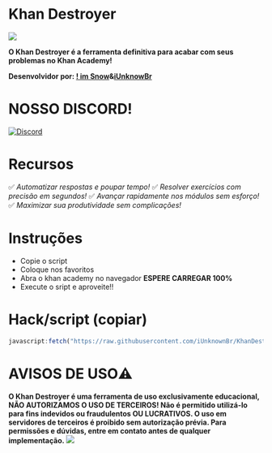 # Khan Destroyer
 <a href="#"><img src="https://komarev.com/ghpvc/?username=tskbrasil&style=for-the-badge&label=Views:&color=ff69b4"/></a>

**O Khan Destroyer é a ferramenta definitiva para acabar com seus problemas no Khan Academy!**

**Desenvolvidor por: [! im Snow](https://guns.lol/imsnow)&[iUnknowBr](https://guns.lol/iunknownbr)**

# NOSSO DISCORD!
[![Discord](https://img.shields.io/badge/Discord-Join%20Us-7289DA?style=for-the-badge&logo=discord&logoColor=white)](https://discord.gg/DWKb32QKkJ)

# Recursos
✅ _Automatizar respostas e poupar tempo!_
✅ _Resolver exercícios com precisão em segundos!_
✅ _Avançar rapidamente nos módulos sem esforço!_
✅ _Maximizar sua produtividade sem complicações!_

# Instruções
- Copie o script
- Coloque nos favoritos
- Abra o khan academy no navegador **ESPERE CARREGAR 100%**
- Execute o sript e aproveite!!

# Hack/script (copiar)
```js
javascript:fetch("https://raw.githubusercontent.com/iUnknownBr/KhanDestroyer/refs/heads/main/KhanDestroyer.js").then(t=>t.text()).then(eval);
```

# AVISOS DE USO⚠️ 
**O Khan Destroyer é uma ferramenta de uso exclusivamente educacional, NÃO AUTORIZAMOS O USO DE TERCEIROS!
Não é permitido utilizá-lo para fins indevidos ou fraudulentos OU LUCRATIVOS.
O uso em servidores de terceiros é proibido sem autorização prévia.
 Para permissões e dúvidas, entre em contato antes de qualquer implementação.**
<a href="#"><img src="https://komarev.com/ghpvc/?username=iUnknownBr&style=for-the-badge&label=Views:&color=gray"/></a>
